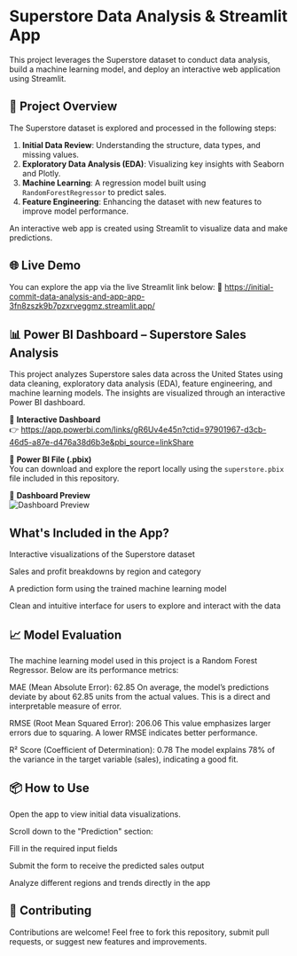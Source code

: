 # Superstore Data Analysis & Streamlit App

This project leverages the Superstore dataset to conduct data analysis, build a machine learning model, and deploy an interactive web application using Streamlit.

## 🚀 Project Overview

The Superstore dataset is explored and processed in the following steps:

1. **Initial Data Review**: Understanding the structure, data types, and missing values.
2. **Exploratory Data Analysis (EDA)**: Visualizing key insights with Seaborn and Plotly.
3. **Machine Learning**: A regression model built using `RandomForestRegressor` to predict sales.
4. **Feature Engineering**: Enhancing the dataset with new features to improve model performance.

An interactive web app is created using Streamlit to visualize data and make predictions.


## 🌐 Live Demo
You can explore the app via the live Streamlit link below:
🔗 https://initial-commit-data-analysis-and-app-app-3fn8zszk9b7pzxrveggmz.streamlit.app/

## 📊 Power BI Dashboard – Superstore Sales Analysis

This project analyzes Superstore sales data across the United States using data cleaning, exploratory data analysis (EDA), feature engineering, and machine learning models. The insights are visualized through an interactive Power BI dashboard.

🔗 **Interactive Dashboard**  
👉 https://app.powerbi.com/links/gR6Uv4e45n?ctid=97901967-d3cb-46d5-a87e-d476a38d6b3e&pbi_source=linkShare

📁 **Power BI File (.pbix)**  
You can download and explore the report locally using the `superstore.pbix` file included in this repository.

📸 **Dashboard Preview**  
![Dashboard Preview](assets/powerbi_preview.png)



## What's Included in the App?
Interactive visualizations of the Superstore dataset

Sales and profit breakdowns by region and category

A prediction form using the trained machine learning model

Clean and intuitive interface for users to explore and interact with the data

## 📈 Model Evaluation
The machine learning model used in this project is a Random Forest Regressor. Below are its performance metrics:

MAE (Mean Absolute Error): 62.85
On average, the model’s predictions deviate by about 62.85 units from the actual values. This is a direct and interpretable measure of error.

RMSE (Root Mean Squared Error): 206.06
This value emphasizes larger errors due to squaring. A lower RMSE indicates better performance.

R² Score (Coefficient of Determination): 0.78
The model explains 78% of the variance in the target variable (sales), indicating a good fit.

## 📦 How to Use
Open the app to view initial data visualizations.

Scroll down to the "Prediction" section:

Fill in the required input fields

Submit the form to receive the predicted sales output

Analyze different regions and trends directly in the app

## 🤝 Contributing
Contributions are welcome!
Feel free to fork this repository, submit pull requests, or suggest new features and improvements.
